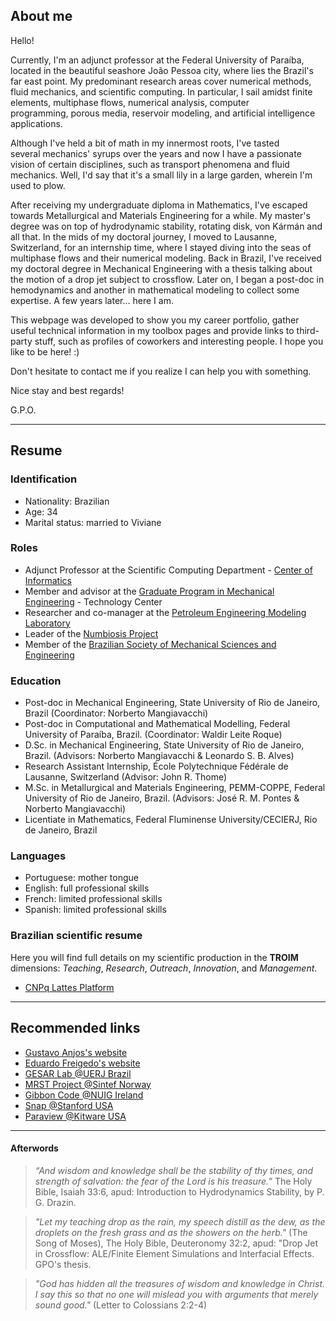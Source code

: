 ## About me

Hello!

Currently, I'm an adjunct professor at the Federal University of Paraíba, located in the beautiful seashore João Pessoa city, where  lies the Brazil's far east point. My predominant research areas cover numerical methods, fluid mechanics, and scientific computing. In particular, I sail amidst finite elements, multiphase flows, numerical analysis, computer programming, porous media, reservoir modeling, and artificial intelligence applications. 

Although I've held a bit of math in my innermost roots, I've tasted several mechanics' syrups over the years and now I have a passionate vision of certain disciplines, such as transport phenomena and fluid mechanics. Well, I'd say that it's a small lily in a large garden, wherein I'm used to plow.

After receiving my undergraduate diploma in Mathematics, I've escaped towards Metallurgical and Materials Engineering for a while. My master's degree was on top of hydrodynamic stability, rotating disk, von Kármán and all that. In the mids of my doctoral journey, I moved to Lausanne, Switzerland, for an internship time, where I stayed diving into the seas of multiphase flows and their numerical modeling. Back in Brazil, I've received my doctoral degree in Mechanical Engineering with a thesis talking about the motion of a drop jet subject to crossflow. Later on, I began a post-doc in hemodynamics and another in mathematical modeling to collect some expertise. A few years later... here I am. 

This webpage was developed to show you my career portfolio, gather useful technical information in my toolbox pages and provide links to third-party stuff, such as profiles of coworkers and interesting people. I hope you like to be here! :) 

Don't hesitate to contact me if you realize I can help you with something.

Nice stay and best regards!

G.P.O.

---
## Resume

### Identification 

- Nationality: Brazilian
- Age: 34
- Marital status: married to Viviane 

### Roles

- Adjunct Professor at the Scientific Computing Department - [Center of Informatics](http://www.ci.ufpb.br)
- Member and advisor at the [Graduate Program in Mechanical Engineering](https://sigaa.ufpb.br/sigaa/public/programa/portal.jsf?id=1870) - Technology Center 
- Researcher and co-manager at the [Petroleum Engineering Modeling Laboratory](http://www.lamep.ci.ufpb.br)
- Leader of the [Numbiosis Project](http://www.numbiosis.ci.ufpb.br)
- Member of the [Brazilian Society of Mechanical Sciences and Engineering](http://www.abcm.org.br) 


### Education

- Post-doc in Mechanical Engineering, State University of Rio de Janeiro, Brazil (Coordinator: Norberto Mangiavacchi)
- Post-doc in Computational and Mathematical Modelling, Federal University of Paraíba, Brazil. (Coordinator: Waldir Leite Roque)
- D.Sc. in Mechanical Engineering, State University of Rio de Janeiro, Brazil. (Advisors: Norberto Mangiavacchi & Leonardo S. B. Alves)
- Research Assistant Internship, École Polytechnique Fédérale de Lausanne, Switzerland (Advisor: John R. Thome)
- M.Sc. in Metallurgical and Materials Engineering, PEMM-COPPE, Federal University of Rio de Janeiro, Brazil. (Advisors: José R. M. Pontes & Norberto Mangiavacchi)
- Licentiate in Mathematics, Federal Fluminense University/CECIERJ, Rio de Janeiro, Brazil

### Languages

- Portuguese: mother tongue
- English: full professional skills
- French: limited professional skills
- Spanish: limited professional skills

### Brazilian scientific resume

Here you will find full details on my scientific production in the **TROIM** dimensions: *Teaching*, *Research*, *Outreach*, *Innovation*, and *Management*.

- [CNPq Lattes Platform](http://lattes.cnpq.br/2612838955804083)

--- 
## Recommended links

- [Gustavo Anjos's website](https://gustavorabello.github.io)
- [Eduardo Freigedo's website](https://evitral.github.io)
- [GESAR Lab @UERJ Brazil](https://www.gesar.uerj.br)
- [MRST Project @Sintef Norway](https://www.sintef.no/projectweb/mrst/)
- [Gibbon Code @NUIG Ireland](https://www.gibboncode.org)
- [Snap @Stanford USA ](https://snap.stanford.edu)
- [Paraview @Kitware USA ](https://www.paraview.org/)


---
#### Afterwords

> *“And wisdom and knowledge shall be the stability of thy times, and strength of salvation: the fear of the Lord is his treasure.”* The Holy Bible, Isaiah 33:6, apud: Introduction to Hydrodynamics Stability, by P. G. Drazin.

> *"Let my teaching drop as the rain, my speech distill as the dew, as the droplets on the fresh grass and as the showers on the herb."* (The Song of Moses), The Holy Bible, Deuteronomy 32:2, apud: "Drop Jet in Crossflow: ALE/Finite Element Simulations and Interfacial Effects. GPO's thesis.

> *"God has hidden all the treasures of wisdom and knowledge in Christ. I say this so that no one will mislead you with arguments that merely sound good."*  (Letter to Colossians 2:2-4)